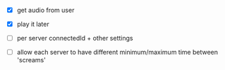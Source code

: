 - [x] get audio from user
- [x] play it later

- [ ] per server connectedId + other settings
- [ ] allow each server to have different minimum/maximum time between 'screams'
